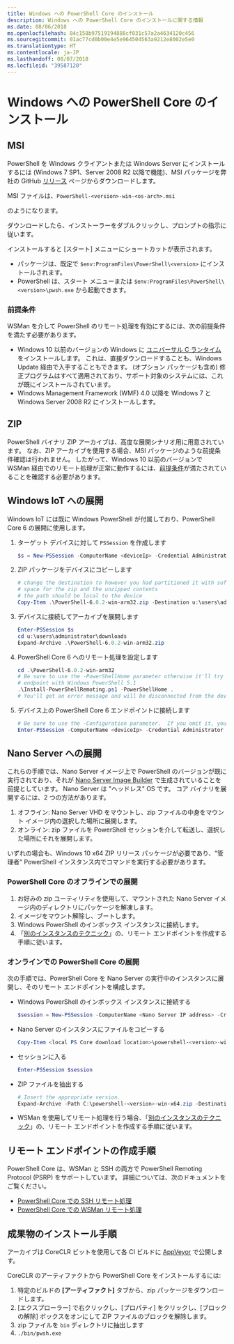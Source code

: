```yaml
---
title: Windows への PowerShell Core のインストール
description: Windows への PowerShell Core のインストールに関する情報
ms.date: 08/06/2018
ms.openlocfilehash: 84c158b97519194888cf031c57a2a4634120c456
ms.sourcegitcommit: 01ac77cd0b00e4e5e964504563a9212e8002e5e0
ms.translationtype: HT
ms.contentlocale: ja-JP
ms.lasthandoff: 08/07/2018
ms.locfileid: "39587120"
---
```

# <a name="installing-powershell-core-on-windows"></a>Windows への PowerShell Core のインストール

## <a name="msi"></a>MSI

PowerShell を Windows クライアントまたは Windows Server にインストールするには (Windows 7 SP1、Server 2008 R2 以降で機能)、MSI パッケージを弊社の GitHub [リリース][] ページからダウンロードします。

MSI ファイルは、`PowerShell-<version>-win-<os-arch>.msi`
<!-- TODO: should be updated to point to the Download Center as well --> のようになります。

ダウンロードしたら、インストーラーをダブルクリックし、プロンプトの指示に従います。

インストールすると [スタート] メニューにショートカットが表示されます。

- パッケージは、既定で `$env:ProgramFiles\PowerShell\<version>` にインストールされます。
- PowerShell は、スタート メニューまたは  `$env:ProgramFiles\PowerShell\<version>\pwsh.exe` から起動できます。

### <a name="prerequisites"></a>前提条件

WSMan を介して PowerShell のリモート処理を有効にするには、次の前提条件を満たす必要があります。

- Windows 10 以前のバージョンの Windows に [ユニバーサル C ランタイム](https://www.microsoft.com/download/details.aspx?id=50410)をインストールします。
  これは、直接ダウンロードすることも、Windows Update 経由で入手することもできます。
  (オプション パッケージも含め) 修正プログラムはすべて適用されており、サポート対象のシステムには、これが既にインストールされています。
- Windows Management Framework (WMF) 4.0 以降を Windows 7 と Windows Server 2008 R2 にインストールします。

## <a name="zip"></a>ZIP

PowerShell バイナリ ZIP アーカイブは、高度な展開シナリオ用に用意されています。
なお、ZIP アーカイブを使用する場合、MSI パッケージのような前提条件確認は行われません。
したがって、Windows 10 以前のバージョンで WSMan 経由でのリモート処理が正常に動作するには、[前提条件](#prerequisites)が満たされていることを確認する必要があります。

## <a name="deploying-on-windows-iot"></a>Windows IoT への展開

Windows IoT には既に Windows PowerShell が付属しており、PowerShell Core 6 の展開に使用します。

1. ターゲット デバイスに対して `PSSession` を作成します

   ```powershell
   $s = New-PSSession -ComputerName <deviceIp> -Credential Administrator
   ```

2. ZIP パッケージをデバイスにコピーします

   ```powershell
   # change the destination to however you had partitioned it with sufficient
   # space for the zip and the unzipped contents
   # the path should be local to the device
   Copy-Item .\PowerShell-6.0.2-win-arm32.zip -Destination u:\users\administrator\Downloads -ToSession $s
   ```

3. デバイスに接続してアーカイブを展開します

   ```powershell
   Enter-PSSession $s
   cd u:\users\administrator\downloads
   Expand-Archive .\PowerShell-6.0.2-win-arm32.zip
   ```

4. PowerShell Core 6 へのリモート処理を設定します

   ```powershell
   cd .\PowerShell-6.0.2-win-arm32
   # Be sure to use the -PowerShellHome parameter otherwise it'll try to create a new
   # endpoint with Windows PowerShell 5.1
   .\Install-PowerShellRemoting.ps1 -PowerShellHome .
   # You'll get an error message and will be disconnected from the device because it has to restart WinRM
   ```

5. デバイス上の PowerShell Core 6 エンドポイントに接続します

   ```powershell
   # Be sure to use the -Configuration parameter.  If you omit it, you will connect to Windows PowerShell 5.1
   Enter-PSSession -ComputerName <deviceIp> -Credential Administrator -Configuration powershell.6.0.2
   ```

## <a name="deploying-on-nano-server"></a>Nano Server への展開

これらの手順では、Nano Server イメージ上で PowerShell のバージョンが既に実行されており、それが [Nano Server Image Builder](/windows-server/get-started/deploy-nano-server) で生成されていることを前提としています。
Nano Server は "ヘッドレス" OS です。 コア バイナリを展開するには、2 つの方法があります。

1. オフライン: Nano Server VHD をマウントし、zip ファイルの中身をマウント イメージ内の選択した場所に展開します。
2. オンライン: zip ファイルを PowerShell セッションを介して転送し、選択した場所にそれを展開します。

いずれの場合も、Windows 10 x64 ZIP リリース パッケージが必要であり、"管理者" PowerShell インスタンス内でコマンドを実行する必要があります。

### <a name="offline-deployment-of-powershell-core"></a>PowerShell Core のオフラインでの展開

1. お好みの zip ユーティリティを使用して、マウントされた Nano Server イメージ内のディレクトリにパッケージを解凍します。
2. イメージをマウント解除し、ブートします。
3. Windows PowerShell のインボックス インスタンスに接続します。
4. 「[別のインスタンスのテクニック](#executed-by-another-instance-of-powershell-on-behalf-of-the-instance-that-it-will-register)」の、リモート エンドポイントを作成する手順に従います。

### <a name="online-deployment-of-powershell-core"></a>オンラインでの PowerShell Core の展開

次の手順では、PowerShell Core を Nano Server の実行中のインスタンスに展開し、そのリモート エンドポイントを構成します。

- Windows PowerShell のインボックス インスタンスに接続する

  ```powershell
  $session = New-PSSession -ComputerName <Nano Server IP address> -Credential <An Administrator account on the system>
  ```

- Nano Server のインスタンスにファイルをコピーする

  ```powershell
  Copy-Item <local PS Core download location>\powershell-<version>-win-x64.zip c:\ -ToSession $session
  ```

- セッションに入る

  ```powershell
  Enter-PSSession $session
  ```

- ZIP ファイルを抽出する

  ```powershell
  # Insert the appropriate version.
  Expand-Archive -Path C:\powershell-<version>-win-x64.zip -DestinationPath "C:\PowerShellCore_<version>"
  ```

- WSMan を使用してリモート処理を行う場合、「[別のインスタンスのテクニック](../core-powershell/WSMan-Remoting-in-PowerShell-Core.md#executed-by-another-instance-of-powershell-on-behalf-of-the-instance-that-it-will-register)」の、リモート エンドポイントを作成する手順に従います。

## <a name="instructions-to-create-a-remoting-endpoint"></a>リモート エンドポイントの作成手順

PowerShell Core は、WSMan と SSH の両方で PowerShell Remoting Protocol (PSRP) をサポートしています。
詳細については、次のドキュメントをご覧ください。

- [PowerShell Core での SSH リモート処理][ssh-remoting]
- [PowerShell Core での WSMan リモート処理][wsman-remoting]

## <a name="artifact-installation-instructions"></a>成果物のインストール手順

アーカイブは CoreCLR ビットを使用して各 CI ビルドに [AppVeyor][] で公開します。

CoreCLR のアーティファクトから PowerShell Core をインストールするには:

1. 特定のビルドの **[アーティファクト]** タブから、zip パッケージをダウンロードします。
2. [エクスプローラー] で右クリックし、[プロパティ] をクリックし、[ブロックの解除] ボックスをオンにして ZIP ファイルのブロックを解除します。
3. zip ファイルを `bin` ディレクトリに抽出します
4. `./bin/pwsh.exe`

<!-- [download-center]: TODO -->

[リリース]: https://github.com/PowerShell/PowerShell/releases
[ssh-remoting]: ../core-powershell/SSH-Remoting-in-PowerShell-Core.md
[wsman-remoting]: ../core-powershell/WSMan-Remoting-in-PowerShell-Core.md
[AppVeyor]: https://ci.appveyor.com/project/PowerShell/powershell
